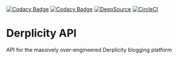[![Codacy Badge](https://app.codacy.com/project/badge/Grade/049db5efcdb74ba287d592862b1aa7e9)](https://www.codacy.com/gh/llabrat/derplicity-api/dashboard?utm_source=github.com&amp;utm_medium=referral&amp;utm_content=llabrat/derplicity-api&amp;utm_campaign=Badge_Grade)
[![Codacy Badge](https://app.codacy.com/project/badge/Coverage/049db5efcdb74ba287d592862b1aa7e9)](https://www.codacy.com/gh/llabrat/derplicity-api/dashboard?utm_source=github.com&utm_medium=referral&utm_content=llabrat/derplicity-api&utm_campaign=Badge_Coverage)
[![DeepSource](https://deepsource.io/gh/llabrat/derplicity-api.svg/?label=active+issues&show_trend=true&token=G_8uF8Av-AZvlueqNMOETPTi)](https://deepsource.io/gh/llabrat/derplicity-api/?ref=repository-badge)
[![CircleCI](https://dl.circleci.com/status-badge/img/gh/llabrat/derplicity-api/tree/master.svg?style=svg)](https://dl.circleci.com/status-badge/redirect/gh/llabrat/derplicity-api/tree/master)

# Derplicity API

API for the massively over-engineered Derplicity blogging platform